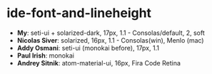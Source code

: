 # ide-font-and-lineheight

- **My**: seti-ui + solarized-dark, 17px, 1.1 - Consolas/default, 2, soft
- **Nicolas Siver**: solarized, 16px, 1.1 - Consolas(win), Menlo (mac)
- **Addy Osmani**: seti-ui (monokai before), 17px, 1.1
- **Paul Irish**: monokai
- **Andrey Sitnik**: atom-material-ui, 16px, Fira Code Retina
